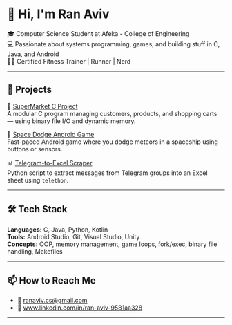# 👋 Hi, I'm Ran Aviv

🎓 Computer Science Student at Afeka - College of Engineering  
💻 Passionate about systems programming, games, and building stuff in C, Java, and Android  
🏋️‍♂️ Certified Fitness Trainer | Runner | Nerd

---

## 💼 Projects

🛒 [SuperMarket C Project](https://github.com/Ranavivcs/SuperMarket_C_Project)  
A modular C program managing customers, products, and shopping carts — using binary file I/O and dynamic memory.

🚀 [Space Dodge Android Game](https://github.com/Ranavivcs/Space-Dodge)  
Fast-paced Android game where you dodge meteors in a spaceship using buttons or sensors.

📊 [Telegram-to-Excel Scraper](https://github.com/Ranavivcs/TelegramScraper)  
Python script to extract messages from Telegram groups into an Excel sheet using `telethon`.

---

## 🛠 Tech Stack

**Languages:** C, Java, Python, Kotlin  
**Tools:** Android Studio, Git, Visual Studio, Unity  
**Concepts:** OOP, memory management, game loops, fork/exec, binary file handling, Makefiles

---

## 📫 How to Reach Me

- 📧 ranaviv.cs@gmail.com  
- 💼 www.linkedin.com/in/ran-aviv-9581aa328



---
